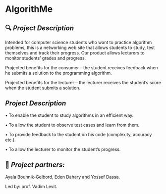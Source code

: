 # AlgorithMe 

 :mag: 
_Project Description_
----------------------------------------
Intended for computer science students who want to practice algorithm problems, this is a networking web site that allows students to study, test themselves and track their progress. 
Our product allows lecturers to monitor students’ grades and progress. 

Projected benefits for the consumer - the student receives feedback when he submits a solution to the programming algorithm.

Projected benefits for the lecturer – the lecturer receives the student’s score when the student submits a solution.

 _Project Description_
----------------------------------------
•	To enable the student to study algorithms in an efficient way.

•	To allow the student to observe test cases and learn from them.	

•	To provide feedback to the student on his code (complexity, accuracy etc.).

•	To allow the lecturer to monitor the student’s progress.


:pushpin:
_Project partners:_
----------------------------------------
Ayala Bouhnik-Gelbord, Eden Dahary and Yossef Dassa.

Led by: prof. Vadim Levit.
